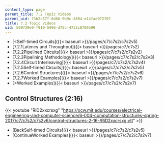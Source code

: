 ```yaml
---
content_type: page
parent_title: 7.2 Topic Videos
parent_uid: 73b2c57f-6d66-9b9c-4894-e14fae072f07
title: 7.2 Topic Videos
uid: 509729e9-f910-5996-d75c-4722c8709b99
---
```


*   [<Self-timed Circuits]({{< baseurl >}}/pages/c7/c7s2/c7s2v5)
*   [7.2.1Latency and Throughput]({{< baseurl >}}/pages/c7/c7s2)
*   [7.2.2Pipelined Circuits]({{< baseurl >}}/pages/c7/c7s2/c7s2v2)
*   [7.2.3Pipelining Methodology]({{< baseurl >}}/pages/c7/c7s2/c7s2v3)
*   [7.2.4Circuit Interleaving]({{< baseurl >}}/pages/c7/c7s2/c7s2v4)
*   [7.2.5Self-timed Circuits]({{< baseurl >}}/pages/c7/c7s2/c7s2v5)
*   [7.2.6Control Structures]({{< baseurl >}}/pages/c7/c7s2/c7s2v6)
*   [7.2.7Worked Examples]({{< baseurl >}}/pages/c7/c7s2/c7s2v7)
*   [\>Worked Examples]({{< baseurl >}}/pages/c7/c7s2/c7s2v7)

Control Structures (2:16)
-------------------------

{{< youtube "RiD2xxcrsxg" "https://ocw.mit.edu/courses/electrical-engineering-and-computer-science/6-004-computation-structures-spring-2017/c7/c7s2/c7s2v6/control-structures-2-16-/RiD2xxcrsxg.vtt" >}}

*   [BackSelf-timed Circuits]({{< baseurl >}}/pages/c7/c7s2/c7s2v5)
*   [ContinueWorked Examples]({{< baseurl >}}/pages/c7/c7s2/c7s2v7)
